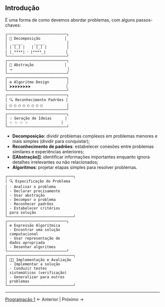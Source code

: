 ## Introdução
É uma forma de como devemos abordar problemas, com alguns passos-chaves:

```
┌───────────────────────────┐  
│ 🧩 Decomposição           │  
│  _____     _____          │  
│ | [_] |   | [_] |         │  
│ |_****| ᱼ |****_|         │  
└───────────────────────────┘  
┌───────────────────────────┐  
│ 🧠 Abstração              │  
│ ⭢                         │  
└───────────────────────────┘  
┌───────────────────────────┐  
│ ⚙️ Algoritmo Design        │  
│ ⮞⮞⮞⮞⮞⮞⮞⮞                │  
└───────────────────────────┘  
┌───────────────────────────┐  
│ 🔍 Reconhecimento Padrões │  
│ ◯ ◯ ◯ ◯ ◯ ◯ ◯ ◯           │  
└───────────────────────────┘  
┌───────────────────────────┐  
│ 💡 Geração de Ideias      │  
│ ✨ ✨ ✨ ✨               │  
└───────────────────────────┘
```

- **Decomposição:** dividir problemas complexos em  problemas menores e mais simples (dividir para  conquistar);
- **Reconhecimento de padrões**: estabelecer conexões entre problemas similares e experiências anteriores;
- **[[Abstração]]**:  identificar informações importantes  enquanto ignora detalhes irrelevantes ou não  relacionados;
- **Algoritmos**: projetar etapas simples para  resolver problemas.  
```
┌──────────────────────────────┐  
│ 🔍 Especificação do Problema  
│ - Analisar o problema  
│ - Declarar precisamente 
│ - Usar abstração  
│ - Decompor o problema  
│ - Reconhecer padrões  
│ - Estabelecer critérios  
│ para solução 
└──────────────────────────────┘  
┌───────────────────────────┐  
│ ⚙️ Expressão Algorítmica 
│ - Encontrar uma solução  
│ computacional  
│ - Usar representação de  
│ dados apropriada  
│ - Desenhar algoritmos   
└───────────────────────────┘  
┌──────────────────────────────┐  
│ 👨‍💻 Implementação e Avaliação
│ - Implementar a solução  
│ - Conduzir testes  
│ sistemáticos (verificação)  
│ - Generalizar para outros 
│ problemas 
└──────────────────────────────┘
```




---

[Programação 1](Programação%201.md) <- Anterior | Próximo -> 